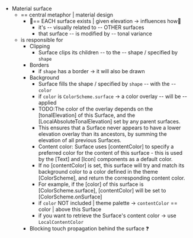 * Material surface
  * == central metaphor | material design
    * 👀== EACH surface exists | given elevation -> influences how👀 
      * it's -- visually related to -- OTHER surfaces
      * that surface -- is modified by -- tonal variance
  * is responsible for
    * Clipping
      * Surface clips its children -- to the -- shape / specified by `shape`
    * Borders
      * if `shape` has a border -> it will also be drawn
    * Background
      * Surface fills the shape / specified by `shape` -- with the -- `color`
      * if `color` is `ColorScheme.surface` -> a color overlay -- will be -- applied 
      * TODO:The color of the overlay depends on the [tonalElevation] of this Surface, and the [LocalAbsoluteTonalElevation] set by any parent  surfaces.
      * This ensures that a Surface never appears to have a lower elevation overlay than its ancestors, by summing the elevation of all previous Surfaces.
      * Content color: Surface uses [contentColor] to specify a preferred color for the content of  this surface - this is used by the [Text] and [Icon] components as a default color.
      * If no [contentColor] is set, this surface will try and match its background color to a color defined in the theme [ColorScheme], and return the corresponding content color. 
      * For example, if the [color] of this surface is [ColorScheme.surface], [contentColor] will be set to [ColorScheme.onSurface]
      * if `color` NOT included | theme palette -> `contentColor` == color | above this Surface
      * if you want to retrieve the Surface's content color -> use `LocalContentColor`
    *  Blocking touch propagation behind the surface ❓